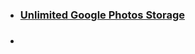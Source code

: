 
- ### [Unlimited Google Photos Storage](https://www.magiskmodule.com/google-photo-unlimited-storage-magisk-module-2023/#more-117) 
- ### 